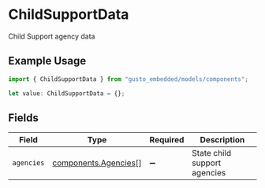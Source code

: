 # ChildSupportData

Child Support agency data

## Example Usage

```typescript
import { ChildSupportData } from "gusto_embedded/models/components";

let value: ChildSupportData = {};
```

## Fields

| Field                                                        | Type                                                         | Required                                                     | Description                                                  |
| ------------------------------------------------------------ | ------------------------------------------------------------ | ------------------------------------------------------------ | ------------------------------------------------------------ |
| `agencies`                                                   | [components.Agencies](../../models/components/agencies.md)[] | :heavy_minus_sign:                                           | State child support agencies                                 |